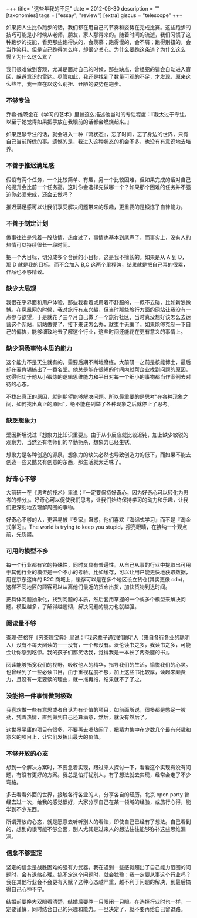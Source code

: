+++
title= "这些年我的不足"
date = 2012-06-30
description = ""
[taxonomies]
tags = ["essay", "review"]
[extra]
giscus = "telescope"
+++

如果把人生比作跑步的话，我们都在用自己的节奏和姿势在完成比赛。这些跑步的技巧可能是小时候从老师，朋友，家人那得来的。随着时间的流逝，我们习惯了这种跑步的技能，看见那些跑得快的，会羡慕；跑得慢的，会不屑；跑得别扭的，会当作笑料。但是自己跑得怎么样，却很少关心。为什么要跑这条道？为什么这么慢？为什么这么累？

我们很难做到客观，尤其是面对自己的时候，那些缺点、曾经犯的错会自动进入盲区，躲避意识的雷达。尽管如此，我还是找到了数量可观的不足，才发现，原来这么些年，我一直在以这么别扭、丑陋的姿势在跑步。

### 不够专注

乔希·维茨金在《学习的艺术》里曾这么描述他当时的专注程度：『我太过于专注，以至于她觉得如果把手放在我眼前的话都会燃烧起来。』

如果足够专注的话，就会进入一种『流状态』，忘了时间，忘了身边的世界，只有自己当前所做的事。遗憾的是，我进入这种状态的机会不多，也没有有意识地去培养。

### 不善于推迟满足感

假设有两个任务，一个比较简单、有趣，另一个比较困难，但如果完成的话对自己的提升会比前一个任务高。这时你会选择先做哪一个？如果那个困难的任务并不强迫你必须完成，还会去做吗？

推迟满足感可以让我们享受解决问题带来的乐趣，更重要的是锻炼了自律能力。

### 不善于制定计划

做事往往是凭着一股热情，热度过了，事情也基本到尾声了，而事实上，没有人的热情可以持续很长一段时间。

把一个大目标，切分成多个合适的小目标，这是我不擅长的。如果是从 A 到 D，那 D 就是我的目标，而不会加入 B,C 这两个里程碑，结果就是把自己弄的很累，作品也不够精致。

### 缺少大局观

我很在乎界面和用户体验，那些我看着或用着不舒服的，一概不去碰，比如新浪微博。在凤凰网的时候，我对旅行有点兴趣，但当时那些旅行方面的网站让我没有一点参与欲望，于是就花了三个月自己做了一个旅行社区，当时真没想好该怎么去运营这个网站，网站做完了，接下来该怎么办，就束手无策了。如果能够克制一下自己的偏执，能够细致地去了解这个行业，这些时间还能花在更有意义的事情上。

### 缺少洞悉事物本质的能力

这个能力不是天生就有的，需要后期不断地磨练。大前研一之前是核能博士，最后却在麦肯锡搞出了一番名堂。他总是能在很短的时间内就帮企业找到问题的原因，这得归功于他从小锻炼的逻辑思维能力和平日对每一个细小的事物都当作案例去对待的心态。

不找出真正的原因，就别期望能够解决问题。所以最重要的是思考“在各种现象之间，如何找出真正的原因”，绝不能在列举了各种现象之后就停止了思考。

### 缺乏想象力

爱因斯坦说过『想象力比知识重要』。由于从小反应就比较迟钝，加上缺少敏锐的观察力，当然还有老师们的辛勤扼杀，想象力已经生锈。

想象力是各种创造的源泉，想象力的缺失必然也导致创造力的低下，而如果不能去创造一些又酷又有创意的东西，那生活就太乏味了。

### 好奇心不够

大前研一在《思考的技术》里说：『一定要保持好奇心，因为好奇心可以转化为思考的养分』。好奇心可以促使我们思考，让我们始终保持学习的动力和乐趣，让我们更深刻地去理解周围的事物。

好奇心不够的人，更容易被『专家』蛊惑，他们喜欢『海绵式学习』而不是『淘金式学习』。The world is trying to keep you stupid，擦亮眼睛，在接纳一个观点前，先质疑。

### 可用的模型不多

每一个行业都有它的特殊性，同时又具有普遍性。从自己从事的行业中提取出可用于其他行业的模型是一个不小的考验。比如缓存，可以让用户能更快地获取数据，用在京东这样的 B2C 商城上，缓存可以是在多个地区设立货仓(其实更像 cdn)，这样不同地区的顾客可以从离他们最近的货仓出货，加快货物到达时间。

把具体问题抽象化，找到问题的本质，然后套用掌握的一个或多个模型来解决问题。模型越多，了解得越透彻，解决问题的能力也就越强。

### 阅读量不够

查理·芒格在《穷查理宝典》里说：『我这辈子遇到的聪明人（来自各行各业的聪明人）没有不每天阅读的——没有，一个都没有。沃伦读书之多，我读书之多，可能会让你感到吃惊。我的孩子们都笑话我，觉得我是一本长了两条腿的书』。

阅读能够拓宽我们的视野，吸收他人的精华，指导我们的生活，愉悦我们的心灵。也曾经列了一些必读书目，由于重视程度不够，加上这些书比较厚，读起来颇费力，且没有一定要读的理由，就一拖再拖，结果就不了了之。

### 没能把一件事情做到极致

我喜欢做一些有意思或者自认为有价值的项目，如前面所说，很多都是憋足一股劲，凭着热情，直到做到自己还算满意，然后，就没有然后了。

这世界平庸的项目有很多，不要再去凑热闹了，把精力集中在少数几个最有兴趣和意义的项目上，让它们发挥出最大的价值。

### 不够开放的心态

想到一个解决方案时，不要急着实现，跟过来人探讨一下，看看这个实现有没有问题，有没有更好的方案。我总是怕打扰别人，有了想法就去实现，经常会走了不少弯路。

多去看看外面的世界，接触各行各业的人，分享各自的经历。北京 open party 曾经去过一次，给我的感觉很好，大家分享自己在某一领域的经验，或旅行心得，能学到不少东西。

所谓开放的心态，就是愿意去听听别人的看法，即使自己已经有了想法。自己看到的，想到的很可能不够全面，别人尤其是过来人的想法往往能够弥补这些思维漏洞。

### 信念不够坚定

坚定的信念是战胜困难的强有力武器。我在遇到一些感觉超出了自己能力范围的问题时，会有退缩心理。搞不定这个问题时，就会犹豫：我一定要从事这个行业吗？我在其他行业会不会更有天赋？这种心态越严重，越不利于问题的解决，到最后搞得自己心神不宁。

结婚前要睁大双眼看清楚，结婚后要睁一只眼闭一只眼。在选择行业时也一样，一定要谨慎，同时结合自己的兴趣和能力。一旦决定了，就不要再给自己留退路。
